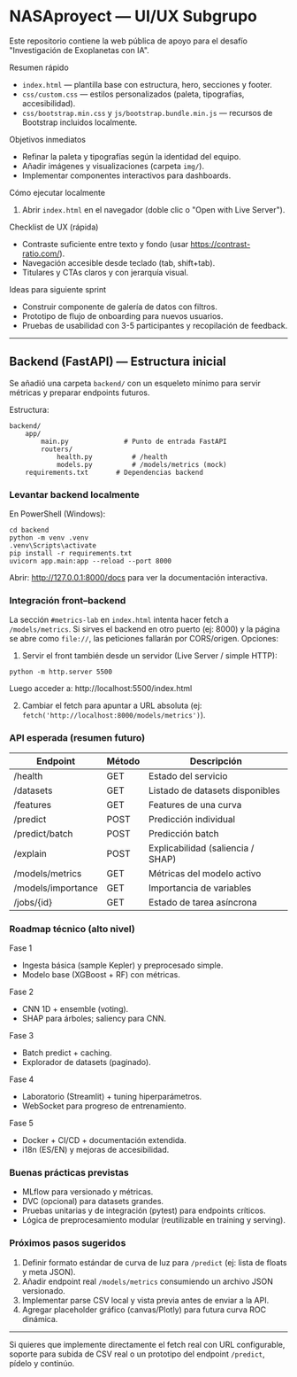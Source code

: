 # NASAproyect — UI/UX Subgrupo

Este repositorio contiene la web pública de apoyo para el desafío "Investigación de Exoplanetas con IA".

Resumen rápido
- `index.html` — plantilla base con estructura, hero, secciones y footer.
- `css/custom.css` — estilos personalizados (paleta, tipografías, accesibilidad).
- `css/bootstrap.min.css` y `js/bootstrap.bundle.min.js` — recursos de Bootstrap incluidos localmente.

Objetivos inmediatos
- Refinar la paleta y tipografías según la identidad del equipo.
- Añadir imágenes y visualizaciones (carpeta `img/`).
- Implementar componentes interactivos para dashboards.

Cómo ejecutar localmente
1. Abrir `index.html` en el navegador (doble clic o "Open with Live Server").

Checklist de UX (rápida)
- Contraste suficiente entre texto y fondo (usar https://contrast-ratio.com/).
- Navegación accesible desde teclado (tab, shift+tab).
- Titulares y CTAs claros y con jerarquía visual.

Ideas para siguiente sprint
- Construir componente de galería de datos con filtros.
- Prototipo de flujo de onboarding para nuevos usuarios.
- Pruebas de usabilidad con 3-5 participantes y recopilación de feedback.

---

## Backend (FastAPI) — Estructura inicial

Se añadió una carpeta `backend/` con un esqueleto mínimo para servir métricas y preparar endpoints futuros.

Estructura:
```
backend/
	app/
		main.py              # Punto de entrada FastAPI
		routers/
			health.py          # /health
			models.py          # /models/metrics (mock)
	requirements.txt       # Dependencias backend
```

### Levantar backend localmente

En PowerShell (Windows):
```
cd backend
python -m venv .venv
.venv\Scripts\activate
pip install -r requirements.txt
uvicorn app.main:app --reload --port 8000
```

Abrir: http://127.0.0.1:8000/docs para ver la documentación interactiva.

### Integración front–backend

La sección `#metrics-lab` en `index.html` intenta hacer fetch a `/models/metrics`.
Si sirves el backend en otro puerto (ej: 8000) y la página se abre como `file://`, las peticiones fallarán por CORS/origen. Opciones:

1. Servir el front también desde un servidor (Live Server / simple HTTP):
```
python -m http.server 5500
```
Luego acceder a: http://localhost:5500/index.html

2. Cambiar el fetch para apuntar a URL absoluta (ej: `fetch('http://localhost:8000/models/metrics')`).

### API esperada (resumen futuro)

| Endpoint | Método | Descripción |
|----------|--------|-------------|
| /health | GET | Estado del servicio |
| /datasets | GET | Listado de datasets disponibles |
| /features | GET | Features de una curva |
| /predict | POST | Predicción individual |
| /predict/batch | POST | Predicción batch |
| /explain | POST | Explicabilidad (saliencia / SHAP) |
| /models/metrics | GET | Métricas del modelo activo |
| /models/importance | GET | Importancia de variables |
| /jobs/{id} | GET | Estado de tarea asíncrona |

### Roadmap técnico (alto nivel)

Fase 1
- Ingesta básica (sample Kepler) y preprocesado simple.
- Modelo base (XGBoost + RF) con métricas.

Fase 2
- CNN 1D + ensemble (voting).
- SHAP para árboles; saliency para CNN.

Fase 3
- Batch predict + caching.
- Explorador de datasets (paginado).

Fase 4
- Laboratorio (Streamlit) + tuning hiperparámetros.
- WebSocket para progreso de entrenamiento.

Fase 5
- Docker + CI/CD + documentación extendida.
- i18n (ES/EN) y mejoras de accesibilidad.

### Buenas prácticas previstas
- MLflow para versionado y métricas.
- DVC (opcional) para datasets grandes.
- Pruebas unitarias y de integración (pytest) para endpoints críticos.
- Lógica de preprocesamiento modular (reutilizable en training y serving).

### Próximos pasos sugeridos
1. Definir formato estándar de curva de luz para `/predict` (ej: lista de floats y meta JSON).
2. Añadir endpoint real `/models/metrics` consumiendo un archivo JSON versionado.
3. Implementar parse CSV local y vista previa antes de enviar a la API.
4. Agregar placeholder gráfico (canvas/Plotly) para futura curva ROC dinámica.

---

Si quieres que implemente directamente el fetch real con URL configurable, soporte para subida de CSV real o un prototipo del endpoint `/predict`, pídelo y continúo.
